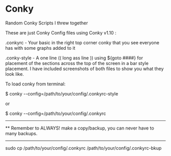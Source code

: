 # Conky
Random Conky Scripts I threw together

These are just Conky Config files using Conky v1.10 :

.conkyrc -      Your basic in the right top corner conky that you see everyone has with some graphs added to it

.conky-style -  A one line (( long ass line )) using ${goto ####} for placement of the sections across the top of the screen
                in a bar style placement. I have included screenshots of both files to show you what they look like.
                

To load conky from terminal:

$ conky --config=/path/to/your/config/.conkyrc-style 

or

$ conky --config=/path/to/your/config/.conkyrc

*******************************************************************************
** Remember to ALWAYS! make a copy/backup, you can never have to many backups.
*******************************************************************************

sudo cp /path/to/your/config/.conkyrc /path/to/your/config/.conkyrc-bkup

                


